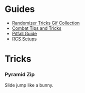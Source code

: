 # Guides

* [Randomizer Tricks Gif Collection](randomizer_tricks)
* [Combat Tips and Tricks](combat_tips_and_tricks)
* [Pitfall Guide](pitfall_guide)
* [RCS Setups](map-transition-rcs)

# Tricks

### Pyramid Zip

Slide jump like a bunny.

<div class="gfyitem" data-id="KindlyBabyishArcticfox"></div>
